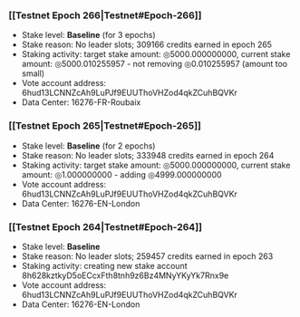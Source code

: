 ### [[Testnet Epoch 266|Testnet#Epoch-266]]
* Stake level: **Baseline** (for 3 epochs)
* Stake reason: No leader slots; 309166 credits earned in epoch 265
* Staking activity: target stake amount: ◎5000.000000000, current stake amount: ◎5000.010255957 - not removing ◎0.010255957 (amount too small)
* Vote account address: 6hud13LCNNZcAh9LuPJf9EUUThoVHZod4qkZCuhBQVKr
* Data Center: 16276-FR-Roubaix
### [[Testnet Epoch 265|Testnet#Epoch-265]]
* Stake level: **Baseline** (for 2 epochs)
* Stake reason: No leader slots; 333948 credits earned in epoch 264
* Staking activity: target stake amount: ◎5000.000000000, current stake amount: ◎1.000000000 - adding ◎4999.000000000
* Vote account address: 6hud13LCNNZcAh9LuPJf9EUUThoVHZod4qkZCuhBQVKr
* Data Center: 16276-EN-London
### [[Testnet Epoch 264|Testnet#Epoch-264]]
* Stake level: **Baseline**
* Stake reason: No leader slots; 259457 credits earned in epoch 263
* Staking activity: creating new stake account 8h628kztkyD5oECcxFth8tnh9z6Bz4MNyYKyYk7Rnx9e
* Vote account address: 6hud13LCNNZcAh9LuPJf9EUUThoVHZod4qkZCuhBQVKr
* Data Center: 16276-EN-London